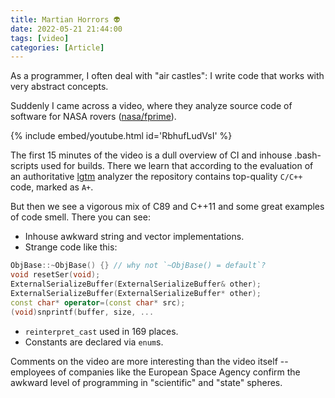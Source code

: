 ```yaml
---
title: Martian Horrors 👽
date: 2022-05-21 21:44:00
tags: [video]
categories: [Article]
---
```


As a programmer, I often deal with "air castles": I write code that works with very abstract concepts.

Suddenly I came across a video, where they analyze source code of software for NASA rovers ([nasa/fprime](https://github.com/nasa/fprime)).

{% include embed/youtube.html id='RbhufLudVsI' %}

The first 15 minutes of the video is a dull overview of CI and inhouse .bash-scripts used for builds.
There we learn that according to the evaluation of an authoritative [lgtm](https://lgtm.com/) analyzer the repository contains top-quality `C/C++` code, marked as `A+`.

But then we see a vigorous mix of C89 and C++11 and some great examples of code smell. There you can see:

- Inhouse awkward string and vector implementations.
- Strange code like this:
```c++
ObjBase::~ObjBase() {} // why not `~ObjBase() = default`?
void resetSer(void);
ExternalSerializeBuffer(ExternalSerializeBuffer& other);
ExternalSerializeBuffer(ExternalSerializeBuffer* other);
const char* operator=(const char* src);
(void)snprintf(buffer, size, ...
```
- `reinterpret_cast` used in 169 places.
- Constants are declared via `enum`s.

Comments on the video are more interesting than the video itself -- employees of companies like the European Space Agency
confirm the awkward level of programming in "scientific" and "state" spheres.
